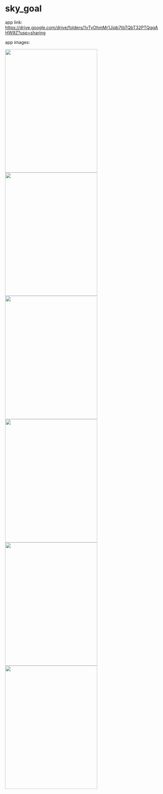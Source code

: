 # sky_goal

app link: https://drive.google.com/drive/folders/1vTyOhmMr1Jiqb7tbTQbT32PTQgqAHW9Z?usp=sharing
<br/>
<p>app images:</p>
<div>
<kbd style={float:left}><img src="https://user-images.githubusercontent.com/64279132/187426620-020bd94d-358d-4fc9-b538-b4128f8ea210.jpeg" width=300px height=400px /></kbd>
<kbd style={float:left}><img src="https://user-images.githubusercontent.com/64279132/187426632-a2ff2c4b-bbb3-4e03-a2d5-92c07024d02e.jpeg" width=300px height=400px /></kbd>
<kbd style={float:left}><img src="https://user-images.githubusercontent.com/64279132/187426630-18f0601d-aeea-48ce-b6a1-1d84c26a73c2.jpeg" width=300px height=400px /></kbd>
<kbd style={float:left}><img src="https://user-images.githubusercontent.com/64279132/187426635-e9de776a-5a07-4b3e-be7e-046727fd6fd2.jpeg" width=300px height=400px /></kbd>
<kbd style={float:left}><img src="https://user-images.githubusercontent.com/64279132/187426627-3bc5371b-27d6-4d77-add2-91b3b7d130cd.jpeg" width=300px height=400px /></kbd>
<kbd style={float:left}><img src="https://user-images.githubusercontent.com/64279132/187426628-ca51ebcc-2fb6-430b-9d14-84dbfc740c2c.jpeg" width=300px height=400px /></kbd>
</div>
